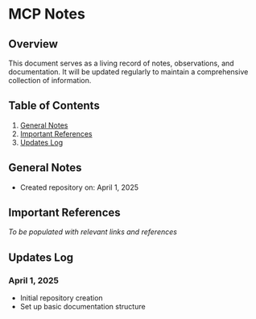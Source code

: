# MCP Notes

## Overview
This document serves as a living record of notes, observations, and documentation. It will be updated regularly to maintain a comprehensive collection of information.

## Table of Contents
1. [General Notes](#general-notes)
2. [Important References](#important-references)
3. [Updates Log](#updates-log)

## General Notes
- Created repository on: April 1, 2025

## Important References
*To be populated with relevant links and references*

## Updates Log
### April 1, 2025
- Initial repository creation
- Set up basic documentation structure